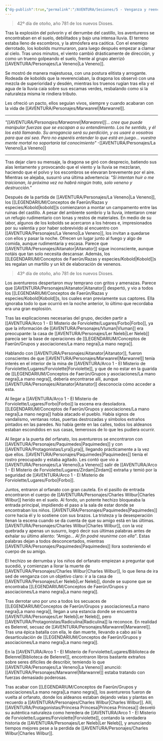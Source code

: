 ```yaml
---
{"dg-publish":true,"permalink":"/AVENTURA/Sesiones/5 - Venganza y reencuentros/"}
---
```


> 42º día de otoño, año 781 de los nuevos Dioses.

Tras la explosión del polvorín y el derrumbe del castillo, los aventureros se encontraban en el suelo, debilitados y bajo una intensa lluvia. El terreno estaba lleno de escombros, y la atmósfera era caótica. Con el enemigo derrotado, los kobolds murmuraron, para luego después empezar a clamar al cielo. Tras unos minutos, el viento cambió drásticamente de dirección, y como un trueno golpeando el suelo, frente al grupo aterrizó [[AVENTURA/Personajes/La Veneno\|La Veneno]].

Se mostró de manera majestuosa, con una postura elitista y arrogante. Rodeada de kobolds que la reverenciaban, la dragona los observó con una mezcla de superioridad y desdén, mientras los truenos rugían tras ella y el agua de la lluvia caía sobre sus escamas verdes, resbalando como si la naturaleza misma le rindiera tributo.

Les ofreció un pacto, ellos seguían vivos, siempre y cuando acabaran con la vida de [[AVENTURA/Personajes/Marwanrel\|Marwanrel]].

---
*"[[AVENTURA/Personajes/Marwanrel\|Marwanrel]]... cree que puede manipular fuerzas que se escapan a su entendimiento. Los he sentido, y él los está llamando. Su arrogancia será su perdición, y os usaré a vosotros para que así sea. Pero no esperéis entender lo que está en juego... vuestra mente mortal no soportaría tal conocimiento"*
-[[AVENTURA/Personajes/La Veneno\|La Veneno]]

---

Tras dejar claro su mensaje, la dragona se giró con desprecio, batiendo sus alas lentamente y provocando que el viento y la lluvia se mezclaran, haciendo que el polvo y los escombros se elevaran brevemente por el aire. Mientras se alejaba, susurró una última advertencia: *"Si intentan huir o me traicionan, la próxima vez no habrá ningún trato, solo veneno y destrucción."*

Después de la partida de [[AVENTURA/Personajes/La Veneno\|La Veneno]], los [[LEGENDARIUM/Conceptos de Faerûn/Razas y especies/Kobold\|kobold]]s comienzaron a montar un campamento entre las ruinas del castillo. A pesar del ambiente sombrío y la lluvia, intentaron crear un refugio rudimentario con lonas y restos de materiales. En medio de su labor, algunos de los kobolds se acercaron a los héroes e, impresionados por su valentía y por haber sobrevivido al encuentro con [[AVENTURA/Personajes/La Veneno\|La Veneno]], los invitan a quedarse con ellos y pasar la noche. Ofrecen un lugar junto al fuego y algo de comida, aunque rudimentaria y escasa. Parece que [[AVENTURA/Personajes/Aitanator\|Aitanator]] sigue inconsciente, aunque notáis que tan solo necesita descansar. Además, los [[LEGENDARIUM/Conceptos de Faerûn/Razas y especies/Kobold\|Kobold]]s les regalan un martillo y un kit de elaboración de venenos.

> 43º día de otoño, año 781 de los nuevos Dioses.

Los aventureros despertaron muy temprano con gritos y amenazas. Parece que [[AVENTURA/Personajes/Aitanator\|Aitanator]] despertó, y vio a todos los [[LEGENDARIUM/Conceptos de Faerûn/Razas y especies/Kobold\|Kobold]]s, los cuales eran previamente sus captores. Ella ignoraba todo lo que ocurrió en la noche anterior, lo último que recordaba era una gran explosión.

Tras las explicaciones necesarias del grupo, deciden partir a [[AVENTURA/Arco 1 -  El Misterio de Forviolette/Lugares/Forbo\|Forbo]], ya que la información de [[AVENTURA/Personajes/Vluman\|Vluman]] era preocupante: la casa de [[AVENTURA/Personajes/Ler Neleb\|Ler Neleb]] parecía ser la base de operaciones de [[LEGENDARIUM/Conceptos de Faerûn/Grupos y asociaciones/La mano negra\|La mano negra]].

Hablando con [[AVENTURA/Personajes/Aitanator\|Aitanator]], fueron conscientes de que [[AVENTURA/Personajes/Marwanrel\|Marwanrel]] tenía interés en el interior de la mina de [[AVENTURA/Arco 1 -  El Misterio de Forviolette/Lugares/Forviolette\|Forviolette]], y que de no estar en la guarida de [[LEGENDARIUM/Conceptos de Faerûn/Grupos y asociaciones/La mano negra\|La mano negra]], debería encontrarse allí, aunque [[AVENTURA/Personajes/Aitanator\|Aitanator]] desconocía cómo acceder a esta.

Al llegar a [[AVENTURA/Arco 1 -  El Misterio de Forviolette/Lugares/Forbo\|Forbo]] la escena era desoladora. [[LEGENDARIUM/Conceptos de Faerûn/Grupos y asociaciones/La mano negra\|La mano negra]] había atacado el pueblo. Había signos de vandalismo, ventanas rotas, puertas destrozadas y símbolos extraños pintados en las paredes. No había gente en las calles, todos los aldeanos estaban escondidos en sus casas, temerosos de lo que les pudiera ocurrir.

Al llegar a la puerta del orfanato, los aventureros se encontraron con [[AVENTURA/Personajes/Paquimedes\|Paquimedes]] y con [[AVENTURA/Protagonistas/Lyra\|Lyra]], llegando prácticamente a la vez que ellos. [[AVENTURA/Personajes/Paquimedes\|Paquimedes]] tienía el rostro preocupado y estaba agitado. Les contó que vio a [[AVENTURA/Personajes/La Veneno\|La Veneno]] salir de [[AVENTURA/Arco 1 -  El Misterio de Forviolette/Lugares/Zirdam\|Zirdam]] extraña y temió por la seguridad de [[AVENTURA/Arco 1 -  El Misterio de Forviolette/Lugares/Forbo\|Forbo]].

Juntos, entraron al orfanato con gran cautela. En el pasillo de entrada encontraron el cuerpo de [[AVENTURA/Personajes/Charles Wilbur\|Charles Wilbur]] herido en el suelo. Al fondo, un potente hechizo bloqueaba la entrada principal, impidiendo el paso a la sala de estar donde se encontraban los niños. [[AVENTURA/Personajes/Paquimedes\|Paquimedes]] corre hacia él y lo sostiene con sus brazos. La tristeza y la desesperación llenan la escena cuando se da cuenta de que su amigo está en las últimas. [[AVENTURA/Personajes/Charles Wilbur\|Charles Wilbur]], con la voz quebrada y apenas un susurro, logró decir sus últimas palabras antes de exhalar su último aliento: *"Amigo... Al fin podré reunirme con ella"*. Estas palabras dejan a todos desconcertados, mientras [[AVENTURA/Personajes/Paquimedes\|Paquimedes]] llora sosteniendo el cuerpo de su amigo.

El hechizo se derrumba y los niños del orfanato empiezan a preguntar qué sucedió, y comienzan a llorar la muerte de [[AVENTURA/Personajes/Charles Wilbur\|Charles Wilbur]], lo que llena de ira sed de venganza con un objetivo claro: ir a la casa de [[AVENTURA/Personajes/Ler Neleb\|Ler Neleb]], donde se supone que se encontraba [[LEGENDARIUM/Conceptos de Faerûn/Grupos y asociaciones/La mano negra\|La mano negra]].

Tras derrotar uno por uno a todos los secuaces de [[LEGENDARIUM/Conceptos de Faerûn/Grupos y asociaciones/La mano negra\|La mano negra]], llegan a una estancia donde se encuentra [[AVENTURA/Personajes/Ler Neleb\|Ler Neleb]], pero [[AVENTURA/Protagonistas/Radiculina\|Radiculina]] la reconoce. En realidad es Belenrel, secuaz de [[AVENTURA/Personajes/Marwanrel\|Marwanrel]]. Tras una épica batalla con ella, le dan muerte, llevando a cabo así la desarticulación de [[LEGENDARIUM/Conceptos de Faerûn/Grupos y asociaciones/La mano negra\|La mano negra]].

En la [[AVENTURA/Arco 1 -  El Misterio de Forviolette/Lugares/Biblioteca de Belenrel\|Biblioteca de Belenrel]], encontraron libros bastante extraños sobre seres difíciles de describir, temiendo lo que [[AVENTURA/Personajes/La Veneno\|La Veneno]] anunció: [[AVENTURA/Personajes/Marwanrel\|Marwanrel]] estaba tratando con fuerzas demasiado poderosas.

Tras acabar con [[LEGENDARIUM/Conceptos de Faerûn/Grupos y asociaciones/La mano negra\|La mano negra]], los aventureros fueron de vuelta al orfanato, donde los aldeanos estaban dejando velas y plantas en recuerdo a [[AVENTURA/Personajes/Charles Wilbur\|Charles Wilbur]]. Allí, [[AVENTURA/Protagonistas/Princesa Princesa\|Princesa Princesa]] desveló su auténtica naturaleza como heredera de [[AVENTURA/Arco 1 -  El Misterio de Forviolette/Lugares/Forviolette\|Forviolette]], contando la verdadera historia de [[AVENTURA/Personajes/Ler Neleb\|Ler Neleb]], y anunciando tiempos mejores pese a la perdida de [[AVENTURA/Personajes/Charles Wilbur\|Charles Wilbur]].